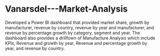 # Vanarsdel---Market-Analysis

Developed a Power BI dashboard that provided market share, growth by manufacturer, revenue by country, revenue by year and manufacturer, and revenue by percentage growth by category, segment and year. The dashboard also provides a drillfown of Manufacture Analysis which include KPIs, Revenue and growth by year, Revenue and percentage growth by year, and revenue by country. 
